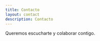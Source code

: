 ```yaml
---
title: Contacto
layout: contact
description: Contacto
---
```


<p class="lead-contacto">Queremos escucharte y colaborar contigo.</p>